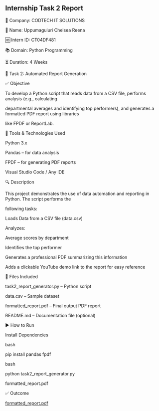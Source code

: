    Internship Task 2 Report
-------------------------------------------------------------------------------------------------------

🏢 Company: CODTECH IT SOLUTIONS


👤 Name: Uppumaguluri Chelsea Reena

🆔 Intern ID: CT04DF481

📚 Domain: Python Programming

⏳ Duration: 4 Weeks




📌 Task 2: Automated Report Generation





✅ Objective

To develop a Python script that reads data from a CSV file, performs analysis (e.g., calculating 

departmental averages and identifying top performers), and generates a formatted PDF report using libraries 

like FPDF or ReportLab.

🧰 Tools & Technologies Used

Python 3.x

Pandas – for data analysis

FPDF – for generating PDF reports

Visual Studio Code / Any IDE

🔍 Description

This project demonstrates the use of data automation and reporting in Python. The script performs the 

following tasks:

Loads Data from a CSV file (data.csv)

Analyzes:

Average scores by department

Identifies the top performer

Generates a professional PDF summarizing this information

Adds a clickable YouTube demo link to the report for easy reference

📁 Files Included

task2_report_generator.py – Python script

data.csv – Sample dataset

formatted_report.pdf – Final output PDF report

README.md – Documentation file (optional)

▶️ How to Run

Install Dependencies

bash

pip install pandas fpdf

bash

python task2_report_generator.py

formatted_report.pdf

✅ Outcome

[formatted_report.pdf](https://github.com/user-attachments/files/20481820/formatted_report.pdf)
